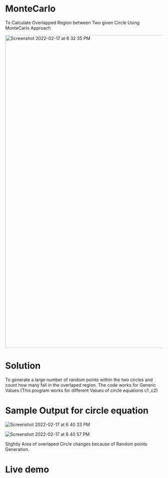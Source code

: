 # MonteCarlo
To Calculate Overlapped Region between Two given Circle Using MonteCarlo Approach

<img width="999" alt="Screenshot 2022-02-17 at 6 32 35 PM" src="https://user-images.githubusercontent.com/94094997/154589276-ecddf471-0742-4717-ac8c-d3ed9b4634b4.png">

# Solution

To generate a large number of random points within the two circles  and count how many fall in the overlaped region. 
The code works for Generic Values.(This program works for different Values of circle equations c1 ,c2)

# Sample Output for circle equation 

![Screenshot 2022-02-17 at 6 40 33 PM](https://user-images.githubusercontent.com/94094997/154590285-c754b040-415d-4030-8e59-31dc7eff8a8e.png)


![Screenshot 2022-02-17 at 6 40 57 PM](https://user-images.githubusercontent.com/94094997/154590366-723800b1-551d-4233-aaca-dbc0fb24b713.png)

Slightly Area of overlaped Circle changes because of Random points Generation.




# Live demo 
